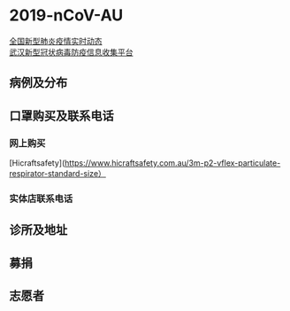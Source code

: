 # 2019-nCoV-AU

[全国新型肺炎疫情实时动态](https://3g.dxy.cn/newh5/view/pneumonia) </br>
[武汉新型冠状病毒防疫信息收集平台](https://github.com/wuhan2020/wuhan2020) </br>

## 病例及分布


## 口罩购买及联系电话
### 网上购买 
[Hicraftsafety](https://www.hicraftsafety.com.au/3m-p2-vflex-particulate-respirator-standard-size）

### 实体店联系电话


## 诊所及地址


## 募捐


## 志愿者


